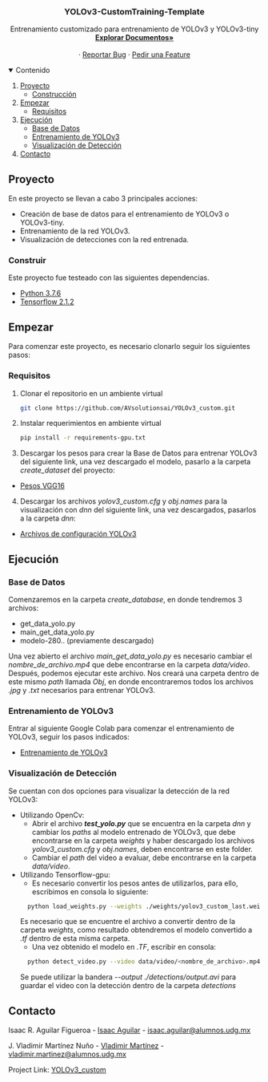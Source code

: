
<!-- PROJECT SHIELDS -->
<!--
*** I'm using markdown "reference style" links for readability.
*** Reference links are enclosed in brackets [ ] instead of parentheses ( ).
*** See the bottom of this document for the declaration of the reference variables
*** for contributors-url, forks-url, etc. This is an optional, concise syntax you may use.
*** https://www.markdownguide.org/basic-syntax/#reference-style-links

[![Contributors][contributors-shield]][contributors-url]
[![Forks][forks-shield]][forks-url]
[![Stargazers][stars-shield]][stars-url]
[![Issues][issues-shield]][issues-url]
[![MIT License][license-shield]][license-url]
[![LinkedIn][linkedin-shield]][linkedin-url]
-->


<!-- PROJECT LOGO -->
<br />
<p align="center">
  <!--<a href="https://github.com/othneildrew/Best-README-Template">
    <img src="images/logo.png" alt="Logo" width="80" height="80">
  </a>
  -->

  <h3 align="center">YOLOv3-CustomTraining-Template</h3>

  <p align="center">
    Entrenamiento customizado para entrenamiento de YOLOv3 y YOLOv3-tiny
    <br />
    <a href="https://github.com/AVsolutionsai/YOLOv3_custom"><strong>Explorar Documentos»</strong></a>
    <br />
    <br />
    <!--<a href="https://github.com/othneildrew/Best-README-Template">View Demo</a>-->
    ·
    <a href="https://github.com/AVsolutionsai/YOLOv3_custom/issues">Reportar Bug</a>
    ·
    <a href="https://github.com/AVsolutionsai/YOLOv3_custom/issues">Pedir una Feature</a>
  </p>
</p>



<!-- TABLE OF CONTENTS -->
<details open="open">
  <summary>Contenido</summary>
  <ol>
    <li>
      <a href="#Proyecto">Proyecto</a>
      <ul>
        <li><a href="#Construir">Construcción</a></li>
      </ul>
    </li>
    <li>
      <a href="#Empezar">Empezar</a>
      <ul>
        <!--<li><a href="#Pre-requisitos">Pre-requisitos</a></li>-->
        <li><a href="#Requisitos">Requisitos</a></li>
      </ul>
    </li>
    <li>
      <a href="#Ejecución">Ejecución</a>
      <ul>
        <!--<li><a href="#Pre-requisitos">Pre-requisitos</a></li>-->
        <li><a href="#base-de-datos">Base de Datos</a></li>
        <li><a href="#entrenamiento-de-YOLOv3">Entrenamiento de YOLOv3</a></li>
        <li><a href="#Visualización-de-Detección">Visualización de Detección</a></li>
      </ul>
    </li>
    <!--<li><a href="#Ejemplos">Ejemplos</a></li>
    <li><a href="#roadmap">Roadmap</a></li>
    <li><a href="#contributing">Contributing</a></li>
    <li><a href="#license">License</a></li>-->
    <li><a href="#Contacto">Contacto</a></li>
    <!--<li><a href="#Reconocimientos">Reconocimientos</a></li>-->
  </ol>
</details>



<!-- ABOUT THE PROJECT -->
## Proyecto

<!--[![Product Name Screen Shot][product-screenshot]](https://example.com)-->

En este proyecto se llevan a cabo 3 principales acciones:
- Creación de base de datos para el entrenamiento de YOLOv3 o YOLOv3-tiny.
- Entrenamiento de la red YOLOv3.
- Visualización de detecciones con la red entrenada.

### Construir

Este proyecto fue testeado con las siguientes dependencias.
* [Python 3.7.6](https://www.python.org/downloads/release/python-376/)
* [Tensorflow 2.1.2](https://www.tensorflow.org/install/pip?hl=es-419)


<!-- GETTING STARTED -->
## Empezar
Para comenzar este proyecto, es necesario clonarlo seguir los siguientes pasos:

### Requisitos

1. Clonar el repositorio en un ambiente virtual
   ```sh
   git clone https://github.com/AVsolutionsai/YOLOv3_custom.git
   ```
2. Instalar requerimientos en ambiente virtual
   ```sh
   pip install -r requirements-gpu.txt
   ```
3. Descargar los pesos para crear la Base de Datos para entrenar YOLOv3 del siguiente link, una vez descargado el modelo, pasarlo a la carpeta *create_dataset* del proyecto:
* [Pesos VGG16](https://drive.google.com/drive/folders/1JvGF7UOImLokG-cmV5yiOcz3ZgEqN1px)

4. Descargar los archivos *yolov3_custom.cfg* y *obj.names* para la visualización con *dnn* del siguiente link, una vez descargados, pasarlos a la carpeta *dnn*:
* [Archivos de configuración YOLOv3](https://drive.google.com/drive/u/1/folders/13jZwASuPZuLl_3i4vyrlan-HV0Q9itWp)


<!-- USAGE EXAMPLES -->
## Ejecución
### Base de Datos
Comenzaremos en la carpeta *create_database*, en donde tendremos 3 archivos:
- get_data_yolo.py
- main_get_data_yolo.py
- modelo-280.. (previamente descargado)

Una vez abierto el archivo *main_get_data_yolo.py* es necesario cambiar el *nombre_de_archivo.mp4* que debe encontrarse en la carpeta *data/video*.
Después, podemos ejecutar este archivo.
Nos creará una carpeta dentro de este mismo *path* llamada *Obj*, en donde encontraremos todos los archivos *.jpg* y *.txt* necesarios para entrenar YOLOv3.

### Entrenamiento de YOLOv3
Entrar al siguiente Google Colab para comenzar el entrenamiento de YOLOv3, seguir los pasos indicados:
* [Entrenamiento de YOLOv3](https://drive.google.com/file/d/1XNp6KhcoY7-lsk891Slj7wn-J7tLyq3m/view?usp=sharing)

### Visualización de Detección
Se cuentan con dos opciones para visualizar la detección de la red YOLOv3:
- Utilizando OpenCv: 
  - Abrir el archivo ***test_yolo.py*** que se encuentra en la carpeta *dnn* y cambiar los *paths* al modelo entrenado de YOLOv3, que debe encontrarse en la carpeta *weights* 
  y haber descargado los archivos *yolov3_custom.cfg* y *obj.names*, deben encontrarse en este folder.
  - Cambiar el *path* del video a evaluar, debe encontrarse en la carpeta *data/video*.
 - Utilizando Tensorflow-gpu:
    - Es necesario convertir los pesos antes de utilizarlos, para ello, escribimos en consola lo siguiente:
    ```sh
      python load_weights.py --weights ./weights/yolov3_custom_last.weights --output ./weights/yolov3.tf
    ```
    Es necesario que se encuentre el archivo a convertir dentro de la carpeta *weights*, como resultado obtendremos el modelo convertido a *.tf* dentro de esta misma carpeta.
    - Una vez obtenido el modelo en *.TF*, escribir en consola:
    ```sh
      python detect_video.py --video data/video/<nombre_de_archivo>.mp4 --weights ./weights/yolov3.tf
    ```
    Se puede utilizar la bandera *--output ./detections/output.avi* para guardar el video con la detección dentro de la carpeta *detections*

<!--
_For more examples, please refer to the [Documentation](https://example.com)_
-->


<!-- ROADMAP 
## Roadmap

See the [open issues](https://github.com/othneildrew/Best-README-Template/issues) for a list of proposed features (and known issues).
-->


<!-- CONTRIBUTING 
## Contributing

Contributions are what make the open source community such an amazing place to be learn, inspire, and create. Any contributions you make are **greatly appreciated**.

1. Fork the Project
2. Create your Feature Branch (`git checkout -b feature/AmazingFeature`)
3. Commit your Changes (`git commit -m 'Add some AmazingFeature'`)
4. Push to the Branch (`git push origin feature/AmazingFeature`)
5. Open a Pull Request
-->


<!-- LICENSE 
## License

Distributed under the MIT License. See `LICENSE` for more information.-->



<!-- CONTACT -->
## Contacto

Isaac R. Aguilar Figueroa - [Isaac Aguilar](https://www.linkedin.com/in/isaac-rene-aguilar-figueroa-b5b2438b/) - isaac.aguilar@alumnos.udg.mx

J. Vladimir Martínez Nuño - [Vladimir Martínez](www.linkedin.com/in/vladimir-martinez-nuno) - vladimir.martinez@alumnos.udg.mx

Project Link: [YOLOv3_custom](https://github.com/AVsolutionsai/YOLOv3_custom)



<!-- ACKNOWLEDGEMENTS 
## Acknowledgements
* [GitHub Emoji Cheat Sheet](https://www.webpagefx.com/tools/emoji-cheat-sheet)
* [Img Shields](https://shields.io)
* [Choose an Open Source License](https://choosealicense.com)
* [GitHub Pages](https://pages.github.com)
* [Animate.css](https://daneden.github.io/animate.css)
* [Loaders.css](https://connoratherton.com/loaders)
* [Slick Carousel](https://kenwheeler.github.io/slick)
* [Smooth Scroll](https://github.com/cferdinandi/smooth-scroll)
* [Sticky Kit](http://leafo.net/sticky-kit)
* [JVectorMap](http://jvectormap.com)
* [Font Awesome](https://fontawesome.com)-->





<!-- MARKDOWN LINKS & IMAGES -->
<!-- https://www.markdownguide.org/basic-syntax/#reference-style-links -->
<!--
[contributors-shield]: https://img.shields.io/github/contributors/othneildrew/Best-README-Template.svg?style=for-the-badge
[contributors-url]: https://github.com/othneildrew/Best-README-Template/graphs/contributors
[forks-shield]: https://img.shields.io/github/forks/othneildrew/Best-README-Template.svg?style=for-the-badge
[forks-url]: https://github.com/othneildrew/Best-README-Template/network/members
[stars-shield]: https://img.shields.io/github/stars/othneildrew/Best-README-Template.svg?style=for-the-badge
[stars-url]: https://github.com/othneildrew/Best-README-Template/stargazers
[issues-shield]: https://img.shields.io/github/issues/othneildrew/Best-README-Template.svg?style=for-the-badge
[issues-url]: https://github.com/othneildrew/Best-README-Template/issues
[license-shield]: https://img.shields.io/github/license/othneildrew/Best-README-Template.svg?style=for-the-badge
[license-url]: https://github.com/othneildrew/Best-README-Template/blob/master/LICENSE.txt
[linkedin-shield]: https://img.shields.io/badge/-LinkedIn-black.svg?style=for-the-badge&logo=linkedin&colorB=555
[linkedin-url]: https://linkedin.com/in/othneildrew
[product-screenshot]: images/screenshot.png -->

